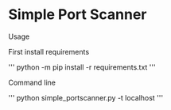 # Simple Port Scanner

Usage

First install requirements

'''
    python -m pip install -r requirements.txt
'''

Command line

'''
    python simple_portscanner.py -t localhost
'''